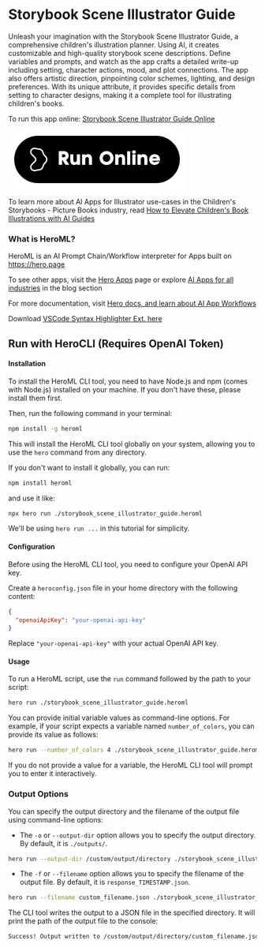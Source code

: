 # Storybook Scene Illustrator Guide

Unleash your imagination with the Storybook Scene Illustrator Guide, a comprehensive children's illustration planner. Using AI, it creates customizable and high-quality storybook scene descriptions. Define variables and prompts, and watch as the app crafts a detailed write-up including setting, character actions, mood, and plot connections. The app also offers artistic direction, pinpointing color schemes, lighting, and design preferences. With its unique attribute, it provides specific details from setting to character designs, making it a complete tool for illustrating children's books.

To run this app online: [Storybook Scene Illustrator Guide Online](https://hero.page/app/storybook-scene-illustrator-guide-comprehensive-children's-illustration-planner/yFtQHCrKWqoN38DhWhDM)

[![Run Storybook Scene Illustrator Guide Online](/assets/run.svg)](https://hero.page/app/storybook-scene-illustrator-guide-comprehensive-children's-illustration-planner/yFtQHCrKWqoN38DhWhDM)

To learn more about AI Apps for Illustrator use-cases in the Children's Storybooks - Picture Books industry, read [How to Elevate Children's Book Illustrations with AI Guides](https://hero.page/blog/ai/children's-storybooks-picture-books/how-to-elevate-children's-book-illustrations-with-ai-guides/170802)

### What is HeroML?
HeroML is an AI Prompt Chain/Workflow interpreter for Apps built on https://hero.page 

To see other apps, visit the [Hero Apps](https://hero.page/apps) page or explore [AI Apps for all industries](https://hero.page/blog) in the blog section

For more documentation, visit [Hero docs, and learn about AI App Workflows](https://hero.page/tutorials/introduction-to-heroml)

Download [VSCode Syntax Highlighter Ext. here](https://marketplace.visualstudio.com/items?itemName=hero-page.heroml)

## Run with HeroCLI (Requires OpenAI Token)

#### Installation

To install the HeroML CLI tool, you need to have Node.js and npm (comes with Node.js) installed on your machine. If you don't have these, please install them first. 

Then, run the following command in your terminal:

```bash
npm install -g heroml
```

This will install the HeroML CLI tool globally on your system, allowing you to use the `hero` command from any directory.

If you don't want to install it globally, you can run:

```bash
npm install heroml
```

and use it like:

```bash
npx hero run ./storybook_scene_illustrator_guide.heroml
```

We'll be using `hero run ...` in this tutorial for simplicity.

#### Configuration

Before using the HeroML CLI tool, you need to configure your OpenAI API key. 

Create a `heroconfig.json` file in your home directory with the following content:

```json
{
  "openaiApiKey": "your-openai-api-key"
}
```

Replace `"your-openai-api-key"` with your actual OpenAI API key.

#### Usage

To run a HeroML script, use the `run` command followed by the path to your script:

```bash
hero run ./storybook_scene_illustrator_guide.heroml
```

You can provide initial variable values as command-line options. For example, if your script expects a variable named `number_of_colors`, you can provide its value as follows:

```bash
hero run --number_of_colors 4 ./storybook_scene_illustrator_guide.heroml
```

If you do not provide a value for a variable, the HeroML CLI tool will prompt you to enter it interactively.

### Output Options

You can specify the output directory and the filename of the output file using command-line options:

- The `-o` or `--output-dir` option allows you to specify the output directory. By default, it is `./outputs/`.

```bash
hero run --output-dir /custom/output/directory ./storybook_scene_illustrator_guide.heroml
```

- The `-f` or `--filename` option allows you to specify the filename of the output file. By default, it is `response_TIMESTAMP.json`.

```bash
hero run --filename custom_filename.json ./storybook_scene_illustrator_guide.heroml
```

The CLI tool writes the output to a JSON file in the specified directory. It will print the path of the output file to the console:

```bash
Success! Output written to /custom/output/directory/custom_filename.json
```

